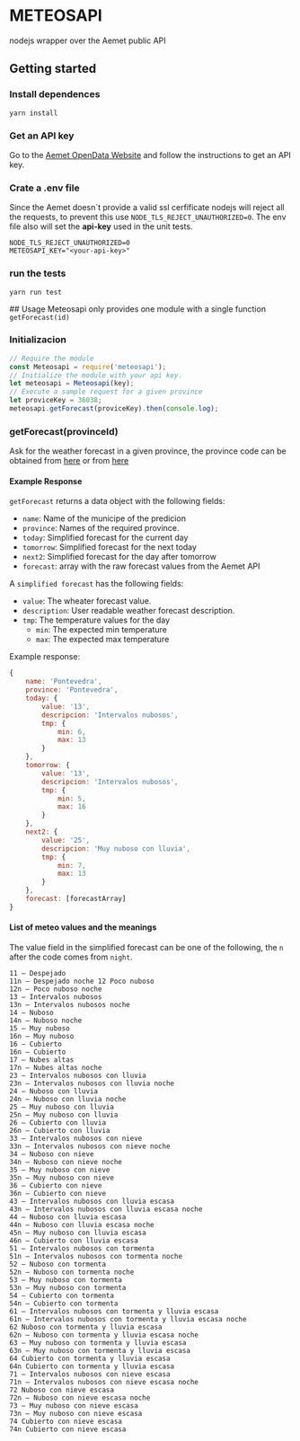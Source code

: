 # METEOSAPI

nodejs wrapper over the Aemet public API


## Getting started


### Install dependences

    yarn install

### Get an API key
Go to the [Aemet OpenData Website](https://opendata.aemet.es/centrodedescargas/altaUsuario?) and follow the instructions to get an API key.

### Crate a .env file
Since the Aemet doesn´t provide a valid ssl cerfificate nodejs will reject all the requests, to prevent this use `NODE_TLS_REJECT_UNAUTHORIZED=0`.
The env file also will set the **api-key** used in the unit tests.

    NODE_TLS_REJECT_UNAUTHORIZED=0
    METEOSAPI_KEY="<your-api-key>"

### run the tests

    yarn run test


## Usage
Meteosapi only provides one module with a single function `getForecast(id)`

### Initializacion

```javascript
// Require the module
const Meteosapi = require('meteosapi');
// Initialize the module with your api key.
let meteosapi = Meteosapi(key); 
// Execute a sample request for a given province
let proviceKey = 36038;
meteosapi.getForecast(proviceKey).then(console.log);
```

### getForecast(provinceId)
Ask for the weather forecast in a given province, the province code can be obtained from [here](http://www.ine.es/jaxi/menu.do?type=pcaxis&path=/t20/e245/codmun&file=inebase)
or from [here](https://iagolast.github.io/pselect/)

#### Example Response

`getForecast` returns a data object with the following fields:

- `name`: Name of the municipe of the predicion
- `province`: Names of the required province.
- `today`: Simplified forecast for the current day
- `tomorrow`: Simplified forecast for the next today
- `next2`: Simplified forecast for the day after tomorrow
- `forecast`: array with the raw forecast values from the Aemet API


A `simplified forecast` has the following fields:

- `value`: The wheater forecast value.
- `description`: User readable weather forecast description.
- `tmp`: The temperature values for the day
    - `min`: The expected min temperature 
    - `max`: The expected max temperature 
    

Example response:

```javascript
{
    name: 'Pontevedra',
    province: 'Pontevedra',
    today: {
        value: '13',
        descripcion: 'Intervalos nubosos',
        tmp: {
            min: 6,
            max: 13
        }
    },
    tomorrow: {
        value: '13',
        descripcion: 'Intervalos nubosos',
        tmp: {
            min: 5,
            max: 16
        }
    },
    next2: {
        value: '25',
        descripcion: 'Muy nuboso con lluvia',
        tmp: {
            min: 7,
            max: 13
        }
    },
    forecast: [forecastArray]
}
````

#### List of meteo values and the meanings
The value field in the simplified forecast can be one of the following, the `n` after the code comes from `night`.


    11 – Despejado
    11n – Despejado noche 12 Poco nuboso
    12n – Poco nuboso noche
    13 – Intervalos nubosos
    13n – Intervalos nubosos noche
    14 – Nuboso
    14n – Nuboso noche
    15 – Muy nuboso
    16n – Muy nuboso
    16 – Cubierto
    16n – Cubierto
    17 – Nubes altas
    17n – Nubes altas noche
    23 – Intervalos nubosos con lluvia
    23n – Intervalos nubosos con lluvia noche
    24 – Nuboso con lluvia
    24n – Nuboso con lluvia noche
    25 – Muy nuboso con lluvia
    25n – Muy nuboso con lluvia
    26 – Cubierto con lluvia
    26n – Cubierto con lluvia
    33 – Intervalos nubosos con nieve
    33n – Intervalos nubosos con nieve noche
    34 – Nuboso con nieve
    34n – Nuboso con nieve noche
    35 – Muy nuboso con nieve
    35n – Muy nuboso con nieve
    36 – Cubierto con nieve
    36n – Cubierto con nieve
    43 – Intervalos nubosos con lluvia escasa
    43n – Intervalos nubosos con lluvia escasa noche
    44 – Nuboso con lluvia escasa
    44n – Nuboso con lluvia escasa noche
    45n – Muy nuboso con lluvia escasa
    46n – Cubierto con lluvia escasa
    51 – Intervalos nubosos con tormenta
    51n – Intervalos nubosos con tormenta noche
    52 – Nuboso con tormenta
    52n – Nuboso con tormenta noche
    53 – Muy nuboso con tormenta
    53n – Muy nuboso con tormenta
    54 – Cubierto con tormenta
    54n – Cubierto con tormenta
    61 – Intervalos nubosos con tormenta y lluvia escasa
    61n – Intervalos nubosos con tormenta y lluvia escasa noche 
    62 Nuboso con tormenta y lluvia escasa
    62n – Nuboso con tormenta y lluvia escasa noche
    63 – Muy nuboso con tormenta y lluvia escasa
    63n – Muy nuboso con tormenta y lluvia escasa 
    64 Cubierto con tormenta y lluvia escasa 
    64n Cubierto con tormenta y lluvia escasa
    71 – Intervalos nubosos con nieve escasa
    71n – Intervalos nubosos con nieve escasa noche 
    72 Nuboso con nieve escasa
    72n – Nuboso con nieve escasa noche
    73 – Muy nuboso con nieve escasa
    73n – Muy nuboso con nieve escasa 
    74 Cubierto con nieve escasa
    74n Cubierto con nieve escasa